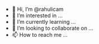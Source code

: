 - 👋 Hi, I’m @rahulicam
- 👀 I’m interested in ...
- 🌱 I’m currently learning ...
- 💞️ I’m looking to collaborate on ...
- 📫 How to reach me ...

<!---
rahulicam/rahulicam is a ✨ special ✨ repository because its `README.md` (this file) appears on your GitHub profile.
You can click the Preview link to take a look at your changes.
--->
